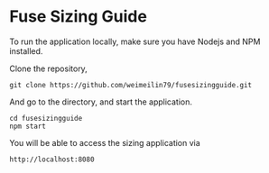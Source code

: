 # Fuse Sizing Guide


To run the application locally, make sure you have Nodejs and NPM installed. 

Clone the repository, 

`git clone https://github.com/weimeilin79/fusesizingguide.git`

And go to the directory, and start the application.

```
cd fusesizingguide
npm start
```

You will be able to access the sizing application via 

`http://localhost:8080`


